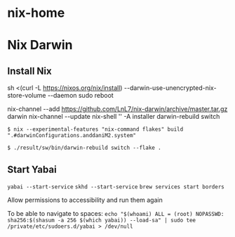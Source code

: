 # nix-home

# Nix Darwin

## Install Nix
sh <(curl -L https://nixos.org/nix/install) --darwin-use-unencrypted-nix-store-volume --daemon
sudo reboot

nix-channel --add https://github.com/LnL7/nix-darwin/archive/master.tar.gz darwin
nix-channel --update
nix-shell '<darwin>' -A installer
darwin-rebuild switch

`$ nix --experimental-features "nix-command flakes" build ".#darwinConfigurations.anddaniM2.system"`

`$ ./result/sw/bin/darwin-rebuild switch --flake .`

## Start Yabai
`yabai --start-service`
`skhd --start-service`
`brew services start borders`

Allow permissions to accessibility and run them again

To be able to navigate to spaces:
`echo "$(whoami) ALL = (root) NOPASSWD: sha256:$(shasum -a 256 $(which yabai)) --load-sa" | sudo tee /private/etc/sudoers.d/yabai > /dev/null`

